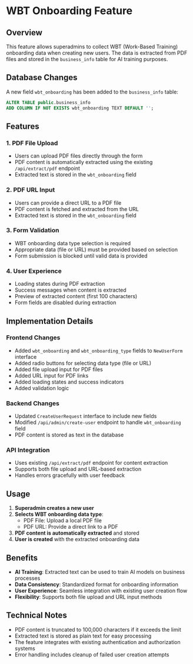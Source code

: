 # WBT Onboarding Feature

## Overview
This feature allows superadmins to collect WBT (Work-Based Training) onboarding data when creating new users. The data is extracted from PDF files and stored in the `business_info` table for AI training purposes.

## Database Changes
A new field `wbt_onboarding` has been added to the `business_info` table:

```sql
ALTER TABLE public.business_info 
ADD COLUMN IF NOT EXISTS wbt_onboarding TEXT DEFAULT '';
```

## Features

### 1. PDF File Upload
- Users can upload PDF files directly through the form
- PDF content is automatically extracted using the existing `/api/extract/pdf` endpoint
- Extracted text is stored in the `wbt_onboarding` field

### 2. PDF URL Input
- Users can provide a direct URL to a PDF file
- PDF content is fetched and extracted from the URL
- Extracted text is stored in the `wbt_onboarding` field

### 3. Form Validation
- WBT onboarding data type selection is required
- Appropriate data (file or URL) must be provided based on selection
- Form submission is blocked until valid data is provided

### 4. User Experience
- Loading states during PDF extraction
- Success messages when content is extracted
- Preview of extracted content (first 100 characters)
- Form fields are disabled during extraction

## Implementation Details

### Frontend Changes
- Added `wbt_onboarding` and `wbt_onboarding_type` fields to `NewUserForm` interface
- Added radio buttons for selecting data type (file or URL)
- Added file upload input for PDF files
- Added URL input for PDF links
- Added loading states and success indicators
- Added validation logic

### Backend Changes
- Updated `CreateUserRequest` interface to include new fields
- Modified `/api/admin/create-user` endpoint to handle `wbt_onboarding` field
- PDF content is stored as text in the database

### API Integration
- Uses existing `/api/extract/pdf` endpoint for content extraction
- Supports both file upload and URL-based extraction
- Handles errors gracefully with user feedback

## Usage

1. **Superadmin creates a new user**
2. **Selects WBT onboarding data type**:
   - PDF File: Upload a local PDF file
   - PDF URL: Provide a direct link to a PDF
3. **PDF content is automatically extracted** and stored
4. **User is created** with the extracted onboarding data

## Benefits

- **AI Training**: Extracted text can be used to train AI models on business processes
- **Data Consistency**: Standardized format for onboarding information
- **User Experience**: Seamless integration with existing user creation flow
- **Flexibility**: Supports both file upload and URL input methods

## Technical Notes

- PDF content is truncated to 100,000 characters if it exceeds the limit
- Extracted text is stored as plain text for easy processing
- The feature integrates with existing authentication and authorization systems
- Error handling includes cleanup of failed user creation attempts
